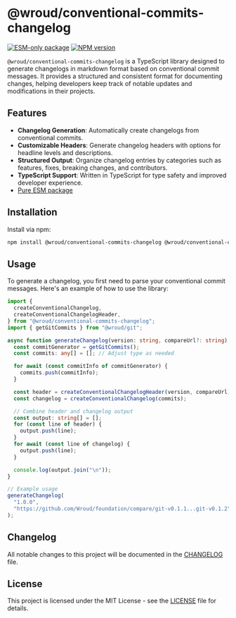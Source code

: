 # @wroud/conventional-commits-changelog

[![ESM-only package][package]][esm-info-url]
[![NPM version][npm]][npm-url]

<!-- [![Install size][size]][size-url] -->

[package]: https://img.shields.io/badge/package-ESM--only-ffe536.svg
[esm-info-url]: https://gist.github.com/sindresorhus/a39789f98801d908bbc7ff3ecc99d99c
[npm]: https://img.shields.io/npm/v/@wroud/conventional-commits-changelog.svg
[npm-url]: https://npmjs.com/package/@wroud/conventional-commits-changelog
[size]: https://packagephobia.com/badge?p=@wroud/conventional-commits-changelog
[size-url]: https://packagephobia.com/result?p=@wroud/conventional-commits-changelog

`@wroud/conventional-commits-changelog` is a TypeScript library designed to generate changelogs in markdown format based on conventional commit messages. It provides a structured and consistent format for documenting changes, helping developers keep track of notable updates and modifications in their projects.

## Features

- **Changelog Generation**: Automatically create changelogs from conventional commits.
- **Customizable Headers**: Generate changelog headers with options for headline levels and descriptions.
- **Structured Output**: Organize changelog entries by categories such as features, fixes, breaking changes, and contributors.
- **TypeScript Support**: Written in TypeScript for type safety and improved developer experience.
- [Pure ESM package][esm-info-url]

## Installation

Install via npm:

```sh
npm install @wroud/conventional-commits-changelog @wroud/conventional-commits-parser
```

## Usage

To generate a changelog, you first need to parse your conventional commit messages. Here's an example of how to use the library:

```ts
import {
  createConventionalChangelog,
  createConventionalChangelogHeader,
} from "@wroud/conventional-commits-changelog";
import { getGitCommits } from "@wroud/git";

async function generateChangelog(version: string, compareUrl?: string) {
  const commitGenerator = getGitCommits();
  const commits: any[] = []; // Adjust type as needed

  for await (const commitInfo of commitGenerator) {
    commits.push(commitInfo);
  }

  const header = createConventionalChangelogHeader(version, compareUrl);
  const changelog = createConventionalChangelog(commits);

  // Combine header and changelog output
  const output: string[] = [];
  for (const line of header) {
    output.push(line);
  }
  for await (const line of changelog) {
    output.push(line);
  }

  console.log(output.join("\n"));
}

// Example usage
generateChangelog(
  "1.0.0",
  "https://github.com/Wroud/foundation/compare/git-v0.1.1...git-v0.1.2",
);
```

## Changelog

All notable changes to this project will be documented in the [CHANGELOG](./CHANGELOG.md) file.

## License

This project is licensed under the MIT License - see the [LICENSE](./LICENSE) file for details.
